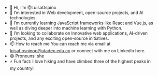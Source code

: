 - 👋 Hi, I’m @LuisaOspino
- 👀 I’m interested in Web development, open-source projects, and AI technologies.
- 🌱 I’m currently learning JavaScript frameworks like React and Vue.js, as well as diving deeper into machine learning with Python.
- 💞️ I’m looking to collaborate on Innovative web applications, AI-driven projects, and any exciting open-source initiatives.
- 📫 How to reach me You can reach me via email at luisaf.ospinoc@utadeo.edu.co or connect with me on LinkedIn here.
- 😄 Pronouns: she
- ⚡ Fun fact: I love hiking and have climbed three of the highest peaks in my country!

<!---
LuisaOspino/LuisaOspino is a ✨ special ✨ repository because its `README.md` (this file) appears on your GitHub profile.
You can click the Preview link to take a look at your changes.
--->
